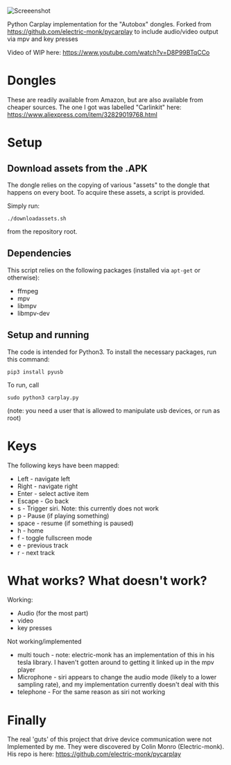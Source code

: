 ![Screeenshot](https://i.imgur.com/ZVGL1AZ.png)

Python Carplay implementation for the "Autobox" dongles. Forked from https://github.com/electric-monk/pycarplay to include audio/video output via mpv and key presses

Video of WIP here: 
https://www.youtube.com/watch?v=D8P99BTqCCo

# Dongles

These are readily available from Amazon, but are also available from cheaper sources. The one I got was labelled "Carlinkit" here: https://www.aliexpress.com/item/32829019768.html

# Setup
## Download assets from the .APK
The dongle relies on the copying of various "assets" to the dongle that happens on every boot. To acquire these assets, a script is provided.

Simply run:
```
./downloadassets.sh
```
from the repository root.

## Dependencies
This script relies on the following packages (installed via `apt-get` or otherwise):
* ffmpeg
* mpv
* libmpv 
* libmpv-dev

## Setup and running

The code is intended for Python3. To install the necessary packages, run this command:
```
pip3 install pyusb 
```

To run, call 
```
sudo python3 carplay.py
```
(note: you need a user that is allowed to manipulate usb devices, or run as root)

# Keys
The following keys have been mapped:
* Left - navigate left
* Right - navigate right
* Enter - select active item
* Escape - Go back
* s - Trigger siri. Note: this currently does not work
* p - Pause (if playing something)
* space - resume (if something is paused)
* h - home
* f - toggle fullscreen mode
* e - previous track
* r - next track

# What works? What doesn't work?
Working:
* Audio (for the most part)
* video
* key presses

Not working/implemented
* multi touch - note: electric-monk has an implementation of this in his tesla library. I haven't gotten around to getting it linked up in the mpv player
* Microphone - siri appears to change the audio mode (likely to a lower sampling rate), and my implementation currently doesn't deal with this
* telephone - For the same reason as siri not working
# Finally
The real 'guts' of this project that drive device communication were not Implemented by me. They were discovered by Colin Monro (Electric-monk). His repo is here: https://github.com/electric-monk/pycarplay
